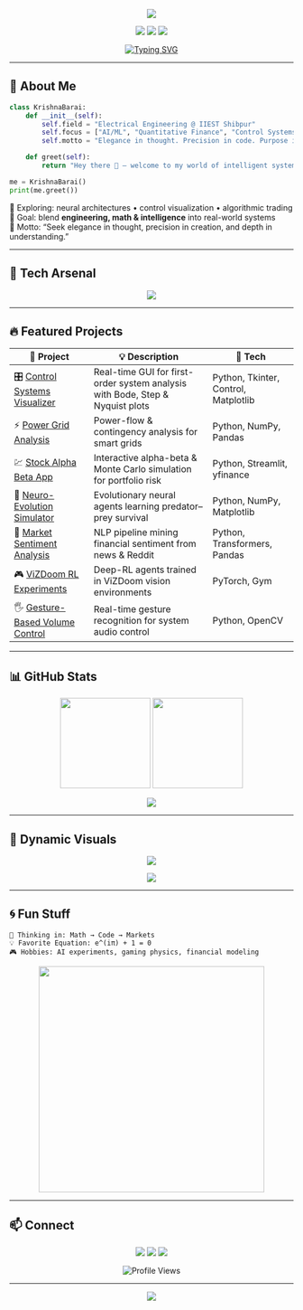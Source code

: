 <!-- 💠 HEADER -->
<p align="center">
  <img src="https://capsule-render.vercel.app/api?type=waving&color=00bfff&height=150&section=header&text=Krishna%20Barai%20🚀&fontSize=40&fontColor=ffffff&animation=fadeIn&fontAlignY=35"/>
</p>

<p align="center">
  <a href="https://linkedin.com/in/krishna-barai-9a3889227"><img src="https://img.shields.io/badge/LinkedIn-0077B5?style=for-the-badge&logo=linkedin&logoColor=white"></a>
  <a href="https://github.com/HeroicKrishna160905"><img src="https://img.shields.io/badge/GitHub-171515?style=for-the-badge&logo=github&logoColor=white"></a>
  <a href="mailto:2024eeb052.krishna@students.iiests.ac.in"><img src="https://img.shields.io/badge/Email-D14836?style=for-the-badge&logo=gmail&logoColor=white"></a>
</p>

<p align="center">
  <a href="https://git.io/typing-svg">
    <img src="https://readme-typing-svg.demolab.com?font=Fira+Code&pause=1000&color=00F5FF&center=true&vCenter=true&width=650&lines=Electrical+Engineer+%7C+AI+Researcher+%7C+Quant+Thinker;Building+Systems+that+Learn%2C+Trade%2C+and+Evolve;Where+Math+Meets+Intelligence+⚙️" alt="Typing SVG" />
  </a>
</p>

---

## 👋 About Me
```python
class KrishnaBarai:
    def __init__(self):
        self.field = "Electrical Engineering @ IIEST Shibpur"
        self.focus = ["AI/ML", "Quantitative Finance", "Control Systems", "Reinforcement Learning"]
        self.motto = "Elegance in thought. Precision in code. Purpose in creation."

    def greet(self):
        return "Hey there 👋 — welcome to my world of intelligent systems!"

me = KrishnaBarai()
print(me.greet())
```

🧭 Exploring: neural architectures • control visualization • algorithmic trading  
🎯 Goal: blend **engineering, math & intelligence** into real-world systems  
💬 Motto: “Seek elegance in thought, precision in creation, and depth in understanding.”

---

## 🧠 Tech Arsenal

<p align="center">
  <img src="https://skillicons.dev/icons?i=python,matlab,cpp,git,tensorflow,pytorch,opencv,streamlit,linux,vscode,sklearn,github" />
</p>

---

## 🔥 Featured Projects

| 🚀 Project | 💡 Description | 🧰 Tech |
|-------------|----------------|---------|
| 🎛️ [Control Systems Visualizer](https://github.com/HeroicKrishna160905/control-systems-visualizer) | Real-time GUI for first-order system analysis with Bode, Step & Nyquist plots | Python, Tkinter, Control, Matplotlib |
| ⚡ [Power Grid Analysis](https://github.com/HeroicKrishna160905/power-grid-analysis) | Power-flow & contingency analysis for smart grids | Python, NumPy, Pandas |
| 💹 [Stock Alpha Beta App](https://github.com/HeroicKrishna160905/stock-alpha-beta-app) | Interactive alpha-beta & Monte Carlo simulation for portfolio risk | Python, Streamlit, yfinance |
| 🧬 [Neuro-Evolution Simulator](https://github.com/HeroicKrishna160905/Neuro-Evolution) | Evolutionary neural agents learning predator–prey survival | Python, NumPy, Matplotlib |
| 📰 [Market Sentiment Analysis](https://github.com/HeroicKrishna160905/market-sentiment-analysis-project) | NLP pipeline mining financial sentiment from news & Reddit | Python, Transformers, Pandas |
| 🎮 [ViZDoom RL Experiments](https://github.com/HeroicKrishna160905/Doom) | Deep-RL agents trained in ViZDoom vision environments | PyTorch, Gym |
| 🖐️ [Gesture-Based Volume Control](https://github.com/HeroicKrishna160905/VolumeControl) | Real-time gesture recognition for system audio control | Python, OpenCV |

---

## 📊 GitHub Stats

<p align="center">
  <img src="https://github-readme-stats.vercel.app/api?username=HeroicKrishna160905&show_icons=true&theme=tokyonight&hide_border=true&count_private=true" height="160" />
  <img src="https://github-readme-stats.vercel.app/api/top-langs/?username=HeroicKrishna160905&layout=compact&theme=tokyonight&hide_border=true" height="160" />
</p>

<p align="center">
  <img src="https://streak-stats.demolab.com?user=HeroicKrishna160905&theme=tokyonight_duo&hide_border=true"/>
</p>

---

## 🧩 Dynamic Visuals

<p align="center">
  <img src="https://github-profile-trophy.vercel.app/?username=HeroicKrishna160905&theme=algolia&margin-w=10&no-bg=true&no-frame=true"/>
</p>

<p align="center">
  <img src="https://github-readme-activity-graph.vercel.app/graph?username=HeroicKrishna160905&theme=tokyo-night&hide_border=true&area=true"/>
</p>

---

## 🌀 Fun Stuff

```text
🧠 Thinking in: Math → Code → Markets  
💡 Favorite Equation: e^(iπ) + 1 = 0  
🎮 Hobbies: AI experiments, gaming physics, financial modeling  
```

<p align="center">
  <img src="https://media.giphy.com/media/QTfX9Ejfra3ZmNxh6B/giphy.gif" width="400">
</p>

---

## 📫 Connect

<p align="center">
  <a href="mailto:2024eeb052.krishna@students.iiests.ac.in"><img src="https://img.shields.io/badge/Email%20Me-EA4335?style=for-the-badge&logo=gmail&logoColor=white"></a>
  <a href="https://linkedin.com/in/krishna-barai-9a3889227"><img src="https://img.shields.io/badge/LinkedIn-0A66C2?style=for-the-badge&logo=linkedin&logoColor=white"></a>
  <a href="https://github.com/HeroicKrishna160905"><img src="https://img.shields.io/badge/GitHub-171515?style=for-the-badge&logo=github&logoColor=white"></a>
</p>

<p align="center">
  <img src="https://komarev.com/ghpvc/?username=HeroicKrishna160905&style=flat-square&color=00bfff" alt="Profile Views"/>
</p>

---

<p align="center">
  <img src="https://capsule-render.vercel.app/api?type=waving&color=00bfff&height=120&section=footer"/>
</p>
